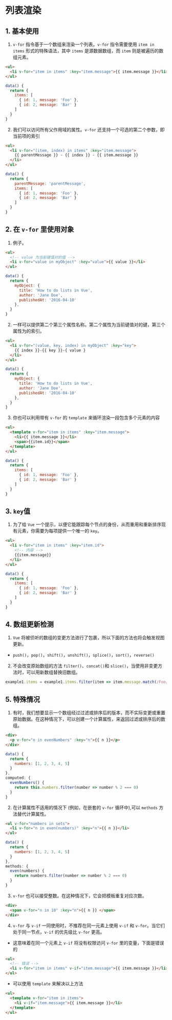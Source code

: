 # 列表渲染

## 1. 基本使用

1. `v-for` 指令基于一个数组来渲染一个列表。`v-for` 指令需要使用 `item in items` 形式的特殊语法，其中 `items` 是源数据数组，而 `item` 则是被遍历的数组元素。

```html
<ul>
  <li v-for="item in items" :key="item.message">{{ item.message }}</li>
</ul>
```

```js
data() {
  return {
    items: [
      { id: 1, message: 'Foo' },
      { id: 2, message: 'Bar' }
    ]
  }
}
```

2. 我们可以访问所有父作用域的属性。`v-for` 还支持一个可选的第二个参数，即当前项的索引

```html
<ul>
  <li v-for="(item, index) in items" :key="item.message">
    {{ parentMessage }} - {{ index }} - {{ item.message }}
  </li>
</ul>
```

```js
data() {
  return {
    parentMessage: 'parentMessage',
    items: [
      { id: 1, message: 'Foo' },
      { id: 2, message: 'Bar' }
    ]
  }
}
```

## 2. 在 `v-for` 里使用对象

1. 例子。

```html
<ul>
  <!-- value 为当前键值对的值 -->
  <li v-for="value in myObject" :key="value">{{ value }}</li>
</ul>
```

```js
data() {
  return {
    myObject: {
      title: 'How to do lists in Vue',
      author: 'Jane Doe',
      publishedAt: '2016-04-10'
    },
  }
}
```

2. 一样可以提供第二个第三个属性名称。第二个属性为当前键值对的键，第三个属性为的索引。

```html
<ul>
  <li v-for="(value, key, index) in myObject" :key="key">
    {{ index }}-{{ key }}-{ value }
  </li>
</ul>
```

```js
data() {
  return {
    myObject: {
      title: 'How to do lists in Vue',
      author: 'Jane Doe',
      publishedAt: '2016-04-10'
    },
  }
}
```

3. 你也可以利用带有 `v-for` 的 `template` 来循环渲染一段包含多个元素的内容

```html
<ul>
  <template v-for="item in items" :key="item.message">
    <li>{{ item.message }}</li>
    <span>{{item.id}}</span>
  </template>
</ul>
```

```js
data() {
  return {
    items: [
      { id: 1, message: 'Foo' },
      { id: 2, message: 'Bar' }
    ]
  }
}
```

## 3. `key`值

1. 为了给 `Vue` 一个提示，以便它能跟踪每个节点的身份，从而重用和重新排序现有元素，你需要为每项提供一个唯一的 `key`。

```html
<ul>
  <li v-for="item in items" :key="item.id">
    <!-- 内容 -->
    {{item.message}}
  </li>
</ul>
```

```js
data() {
  return {
    items: [
      { id: 1, message: 'Foo' },
      { id: 2, message: 'Bar' }
    ]
  }
}
```

## 4. 数组更新检测

1. `Vue` 将被侦听的数组的变更方法进行了包裹，所以下面的方法也将会触发视图更新。

- `push()`，`pop()`，`shift()`，`unshift()`，`splice()`，`sort()`，`reverse()`

2. 不会改变原始数组的方法 `filter()`、`concat()`和 `slice()`，当使用非变更方法时，可以用新数组替换旧数组。

```js
example1.items = example1.items.filter(item => item.message.match(/Foo/))
```

## 5. 特殊情况

1. 有时，我们想要显示一个数组经过过滤或排序后的版本，而不实际变更或重置原始数据。在这种情况下，可以创建一个计算属性，来返回过滤或排序后的数组。

```html
<div>
  <p v-for="n in evenNumbers" :key="n">{{ n }}</p>
</div>
```

```js
data() {
  return {
    numbers: [1, 2, 3, 4, 5]
  }
},
computed: {
  evenNumbers() {
    return this.numbers.filter(number => number % 2 === 0)
  }
}
```

2. 在计算属性不适用的情况下 (例如，在嵌套的 `v-for` 循环中),可以 `methods` 方法替代计算属性。

```html
<ul v-for="numbers in sets">
  <li v-for="n in even(numbers)" :key="n">{{ n }}</li>
</ul>
```

```js
data() {
  return {
    numbers: [1, 2, 3, 4, 5]
  }
},
methods: {
  even(numbers) {
    return numbers.filter(number => number % 2 === 0)
  }
}
```

3. `v-for` 也可以接受整数。在这种情况下，它会把模板重复对应次数。

```html
<div>
  <span v-for="n in 10" :key="n">{{ n }} </span>
</div>
```

4. `v-for` 与 `v-if` 一同使用时，不推荐在同一元素上使用 `v-if` 和 `v-for`。当它们处于同一节点，`v-if` 的优先级比 `v-for` 更高。

- 这意味着在同一个元素上 `v-if` 将没有权限访问 `v-for` 里的变量，下面是错误的

```html
<ul>
  <!-- 错误 -->
  <li v-for="item in items" v-if="item.message">{{ item.message }}</li>
</ul>
```

- 可以使用 `template` 来解决以上方法

```html
<ul>
  <template v-for="item in items">
    <li v-if="item.message">{{ item.message }}</li>
  </template>
</ul>
```
